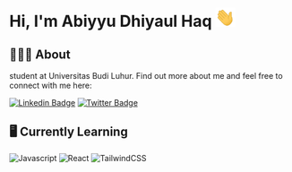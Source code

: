 # Hi, I'm Abiyyu Dhiyaul Haq <img width="35" src="https://github.com/1999AZZAR/1999AZZAR/blob/main/resources/img/waving.gif">

## 👨🏻‍💻 About

student at Universitas Budi Luhur. Find out more about me and feel free to connect with me here:

[![Linkedin Badge](https://img.shields.io/badge/-Abiyyu-blue?style=flat-square&logo=Linkedin&logoColor=white&link=https://www.linkedin.com/in/abiyyu-dhiyaul-haq-333575268/)](https://www.linkedin.com/in/abiyyu-dhiyaul-haq-333575268/)
[![Twitter Badge](https://img.shields.io/badge/-Abiyyu-blue?style=flat-square&logo=Twitter&logoColor=white&link=https://twitter.com/_biyyu)](https://twitter.com/_biyyu)

## 🖥️ Currently Learning

![Javascript](https://img.shields.io/badge/Javascript-Language-EDF24B?style=for-the-badge&logo=javascript)
![React](https://img.shields.io/badge/React-Frontend-61DAFB?style=for-the-badge&logo=react)
![TailwindCSS](https://img.shields.io/badge/TailwindCSS-CSS-38B2AC?style=for-the-badge&logo=tailwind-css)


    
